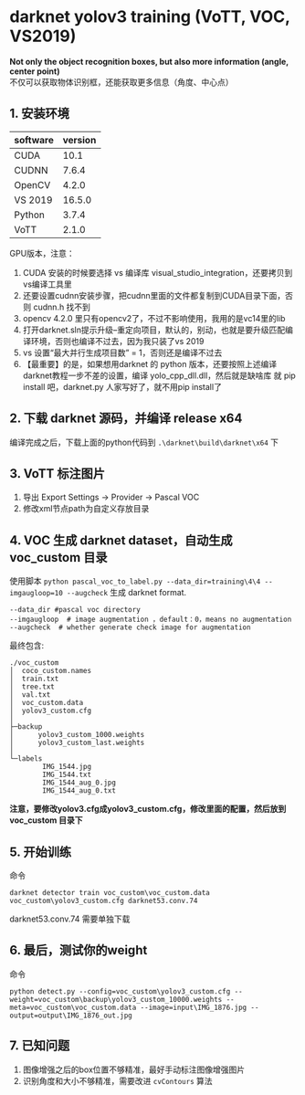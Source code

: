 # darknet yolov3 training (VoTT, VOC, VS2019)
**Not only the object recognition boxes, but also more information (angle, center point)**  
不仅可以获取物体识别框，还能获取更多信息（角度、中心点）

## 1. 安装环境
|  software   | version  |
|  ----  | ----  |
| CUDA  | 10.1 |
| CUDNN  | 7.6.4 |
| OpenCV  | 4.2.0 |
| VS 2019 | 16.5.0 |
| Python  | 3.7.4 |
| VoTT  | 2.1.0 |


GPU版本，注意：  
1. CUDA 安装的时候要选择 vs 编译库 visual_studio_integration，还要拷贝到vs编译工具里  
2. 还要设置cudnn安装步骤，把cudnn里面的文件都复制到CUDA目录下面，否则 cudnn.h 找不到  
3. opencv 4.2.0 里只有opencv2了，不过不影响使用，我用的是vc14里的lib  
4. 打开darknet.sln提示升级–重定向项目，默认的，别动，也就是要升级匹配编译环境，否则也编译不过去，因为我只装了vs 2019  
5. vs 设置“最大并行生成项目数” = 1，否则还是编译不过去  
6. 【最重要】的是，如果想用darknet 的 python 版本，还要按照上述编译darknet教程一步不差的设置，编译 yolo_cpp_dll.dll，然后就是缺啥库 就 pip install 吧，darknet.py 人家写好了，就不用pip install了  

## 2. 下载 darknet 源码，并编译 release x64
编译完成之后，下载上面的python代码到 `.\darknet\build\darknet\x64` 下


## 3. VoTT 标注图片
1. 导出 Export Settings -> Provider -> Pascal VOC
2. 修改xml节点path为自定义存放目录

## 4. VOC 生成 darknet dataset，自动生成 voc_custom 目录
使用脚本  `python pascal_voc_to_label.py --data_dir=training\4\4 --imgaugloop=10 --augcheck` 生成 darknet format.
```
--data_dir #pascal voc directory
--imgaugloop  # image augmentation ，default：0，means no augmentation
--augcheck  # whether generate check image for augmentation
```
最终包含:
```
./voc_custom
│  coco_custom.names
│  train.txt
│  tree.txt
│  val.txt
│  voc_custom.data
│  yolov3_custom.cfg
│  
├─backup
│      yolov3_custom_1000.weights
│      yolov3_custom_last.weights
│      
└─labels
        IMG_1544.jpg
        IMG_1544.txt
        IMG_1544_aug_0.jpg
        IMG_1544_aug_0.txt
```
  **注意，要修改yolov3.cfg成yolov3_custom.cfg，修改里面的配置，然后放到 voc_custom 目录下**

## 5. 开始训练
命令
```
darknet detector train voc_custom\voc_custom.data voc_custom\yolov3_custom.cfg darknet53.conv.74
```

darknet53.conv.74 需要单独下载

## 6. 最后，测试你的weight
命令 
```
python detect.py --config=voc_custom\yolov3_custom.cfg --weight=voc_custom\backup\yolov3_custom_10000.weights --meta=voc_custom\voc_custom.data --image=input\IMG_1876.jpg --output=output\IMG_1876_out.jpg
```

## 7. 已知问题
1. 图像增强之后的box位置不够精准，最好手动标注图像增强图片
2. 识别角度和大小不够精准，需要改进 `cvContours` 算法
